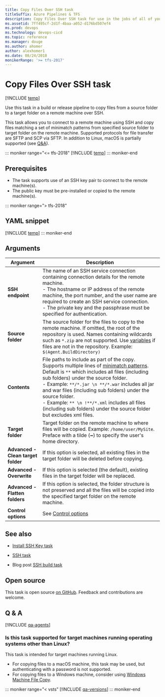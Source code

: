 ```yaml
---
title: Copy Files Over SSH task
titleSuffix: Azure Pipelines & TFS
description: Copy Files Over SSH task for use in the jobs of all of your build and release pipelines in Azure Pipelines and TFS
ms.assetid: 7ff495cf-2d1f-4baa-a052-d176bd507ef4
ms.prod: devops
ms.technology: devops-cicd 
ms.topic: reference
ms.manager: douge
ms.author: ahomer
author: alexhomer1
ms.date: 08/24/2018
monikerRange: '>= tfs-2017'
---
```


# Copy Files Over SSH task

[!INCLUDE [temp](../../_shared/version-tfs-2017-rtm.md)]

Use this task in a build or release pipeline to copy files from a source folder to a target folder on a remote machine over SSH.

This task allows you to connect to a remote machine using SSH and copy files matching a set of minimatch patterns from specified
source folder to target folder on the remote machine. Supported protocols for file transfer are SFTP and SCP via SFTP.
In addition to Linux, macOS is partially supported (see [Q&A](#is-this-task-supported-for-target-machines-running-operating-systems-other-than-linux)).

::: moniker range="<= tfs-2018"
[!INCLUDE [temp](../../_shared/concept-rename-note.md)]
::: moniker-end

## Prerequisites

* The task supports use of an SSH key pair to connect to the remote machine(s).
* The public key must be pre-installed or copied to the remote machine(s).

::: moniker range="> tfs-2018"
## YAML snippet
[!INCLUDE [temp](../_shared/yaml/CopyFilesOverSSHV0.md)]
::: moniker-end

## Arguments

| Argument | Description |
| -------- | ----------- |
| **SSH endpoint** | The name of an SSH service connection containing connection details for the remote machine.<br />- The hostname or IP address of the remote machine, the port number, and the user name are required to create an SSH service connection.<br />- The private key and the passphrase must be specified for authentication. |
| **Source folder** | The source folder for the files to copy to the remote machine. If omitted, the root of the repository is used. Names containing wildcards such as `*.zip` are not supported. Use [variables](../../build/variables.md) if files are not in the repository. Example: `$(Agent.BuildDirectory)` |
| **Contents** | File paths to include as part of the copy. Supports multiple lines of [minimatch patterns](../file-matching-patterns.md). Default is `**` which includes all files (including sub folders) under the source folder.<br />- Example: `**/*.jar \n **/*.war` includes all jar and war files (including sub folders) under the source folder.<br />- Example: `** \n !**/*.xml` includes all files (including sub folders) under the source folder but excludes xml files. |
| **Target folder** | Target folder on the remote machine to where files will be copied. Example: `/home/user/MySite`. Preface with a tilde (**~**) to specify the user's home directory. |
| **Advanced - Clean target folder** | If this option is selected, all existing files in the target folder will be deleted before copying. |
| **Advanced - Overwrite** | If this option is selected (the default), existing files in the target folder will be replaced. |
| **Advanced - Flatten folders** | If this option is selected, the folder structure is not preserved and all the files will be copied into the specified target folder on the remote machine. |
| **Control options** | See [Control options](../../process/tasks.md#controloptions) |

## See also

* [Install SSH Key task](https://github.com/Microsoft/vsts-tasks/tree/master/Tasks/InstallSSHKey)

* [SSH task](ssh.md)

* Blog post [SSH build task](https://blogs.msdn.microsoft.com/visualstudioalm/2016/07/30/ssh-build-task/)

## Open source

This task is open source [on GitHub](https://github.com/Microsoft/vsts-tasks). Feedback and contributions are welcome.

## Q & A
<!-- BEGINSECTION class="md-qanda" -->

[!INCLUDE [qa-agents](../../_shared/qa-agents.md)]

### Is this task supported for target machines running operating systems other than Linux?
This task is intended for target machines running Linux.
- For copying files to a macOS machine, this task may be used, but authenticating with a password is not supported.
- For copying files to a Windows machine, consider using [Windows Machine File Copy](windows-machine-file-copy.md).

::: moniker range="< vsts"
[!INCLUDE [qa-versions](../../_shared/qa-versions.md)]
::: moniker-end

<!-- ENDSECTION -->
